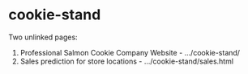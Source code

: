 # cookie-stand

Two unlinked pages:
1. Professional Salmon Cookie Company Website - .../cookie-stand/
2. Sales prediction for store locations - .../cookie-stand/sales.html
